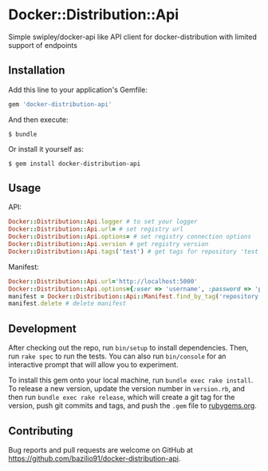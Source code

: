# Docker::Distribution::Api

Simple swipley/docker-api like API client for docker-distribution with limited support of endpoints

## Installation

Add this line to your application's Gemfile:

```ruby
gem 'docker-distribution-api'
```

And then execute:

    $ bundle

Or install it yourself as:

    $ gem install docker-distribution-api

## Usage

API:

```ruby
Docker::Distribution::Api.logger # to set your logger
Docker::Distribution::Api.url= # set registry url
Docker::Distribution::Api.options= # set registry connection options
Docker::Distribution::Api.version # get registry version
Docker::Distribution::Api.tags('test') # get tags for repository 'test'
```

Manifest:

```ruby
Docker::Distribution::Api.url='http://localhost:5000'
Docker::Distribution::Api.options={:user => 'username', :password => 'password'} # basic auth
manifest = Docker::Distribution::Api::Manifest.find_by_tag('repository', 'tag') # get manifest
manifest.delete # delete manifest
```

## Development

After checking out the repo, run `bin/setup` to install dependencies. Then, run `rake spec` to run the tests. You can also run `bin/console` for an interactive prompt that will allow you to experiment.

To install this gem onto your local machine, run `bundle exec rake install`. To release a new version, update the version number in `version.rb`, and then run `bundle exec rake release`, which will create a git tag for the version, push git commits and tags, and push the `.gem` file to [rubygems.org](https://rubygems.org).

## Contributing

Bug reports and pull requests are welcome on GitHub at https://github.com/bazilio91/docker-distribution-api.

